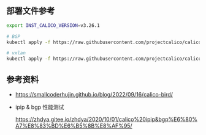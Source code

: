 ## 部署文件参考

```bash
export INST_CALICO_VERSION=v3.26.1

# BGP
kubectl apply -f https://raw.githubusercontent.com/projectcalico/calico/${INST_CALICO_VERSION}/manifests/calico-vxlan.yaml

# vxlan
kubectl apply -f https://raw.githubusercontent.com/projectcalico/calico/${INST_CALICO_VERSION}/manifests/calico-vxlan.yaml
```

## 参考资料

- <https://smallcoderhujin.github.io/blog/2022/09/16/calico-bird/>

- ipip & bgp 性能测试

  https://zhdya.gitee.io/zhdya/2020/10/01/calico%20ipip&bgp%E6%80%A7%E8%83%BD%E6%B5%8B%E8%AF%95/

  
